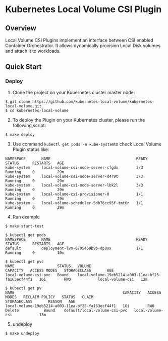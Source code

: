 # Kubernetes Local Volume CSI Plugin

## Overview

Local Volume CSI Plugins implement an interface between CSI enabled Container Orchestrator. It allows dynamically provision Local Disk
volumes and attach it to workloads.

## Quick Start

### Deploy

1. Clone the project on your Kubernetes cluster master node:
```
$ git clone https://github.com/kubernetes-local-volume/kubernetes-local-volume.git
$ cd kubernetes-local-volume
```

2. To deploy the Plugin on your Kubernetes cluster, please run the following script:
```
$ make deploy
```

3. Use command ```kubectl get pods -n kube-system```to check Local Volume Plugin status like:
```
NAMESPACE       NAME                                      READY   STATUS      RESTARTS   AGE
kube-system     local-volume-csi-node-server-cfgdx        3/3     Running     0          29m
kube-system     local-volume-csi-node-server-d4r9t        3/3     Running     0          29m
kube-system     local-volume-csi-node-server-lbk2l        3/3     Running     0          29m
kube-system     local-volume-csi-provisioner-0            1/1     Running     0          29m
kube-system     local-volume-scheduler-5db76cc95f-tmt6n   1/1     Running     0          29m
```

4. Run example
```
$ make start-test

$ kubectl get pods
NAMESPACE       NAME                                      READY   STATUS      RESTARTS   AGE
default         deployment-lvm-6795459b9b-dp8xx           1/1     Running     0          10m

$ kubectl get pvc
NAME                   STATUS   VOLUME                                              CAPACITY   ACCESS MODES   STORAGECLASS       AGE
local-volume-csi-pvc   Bound    local-volume-19eb5214-a003-11ea-bf25-fa163ecf44f1   1Gi        RWO            local-volume-csi   12m

$ kubectl get pv
NAME                                                CAPACITY   ACCESS MODES   RECLAIM POLICY   STATUS   CLAIM                          STORAGECLASS       REASON   AGE
local-volume-19eb5214-a003-11ea-bf25-fa163ecf44f1   1Gi        RWO            Delete           Bound    default/local-volume-csi-pvc   local-volume-csi            13m
```

5. undeploy
```
$ make undeploy
```
